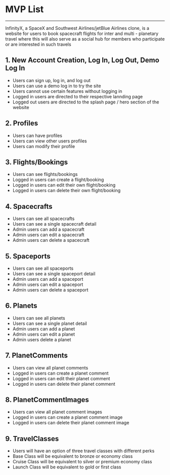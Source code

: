 # MVP List 

---

InfinityX, a SpaceX and Southwest Airlines/jetBlue Airlines clone, is a website for users to book spacecraft flights for inter and multi - planetary travel where this will also serve as a social hub for members who participate or are interested in such travels

## 1. New Account Creation, Log In, Log Out, Demo Log In

- Users can sign up, log in, and log out
- Users can use a demo log in to try the site
- Users cannot use certain features without logging in
- Logged in users are directed to their respective lannding page
- Logged out users are directed to the splash page / hero section of the website

## 2. Profiles

- Users can have profiles
- Users can view other users profiles
- Users can modify their profile

## 3. Flights/Bookings

- Users can see flights/bookings
- Logged in users can create a flight/booking
- Logged in users can edit their own flight/booking
- Logged in users can delete their own flight/booking

## 4. Spacecrafts

- Users can see all spacecrafts
- Users can see a single spacecraft detail
- Admin users can add a spacecraft
- Admin users can edit a spacecraft
- Admin users can delete a spacecraft

## 5. Spaceports

- Users can see all spaceports
- Users can see a single spaceport detail
- Admin users can add a spaceport
- Admin users can edit a spaceport
- Admin users can delete a spaceport

## 6. Planets

- Users can see all planets
- Users can see a single planet detail
- Admin users can add a planet
- Admin users can edit a planet
- Admin users delete a planet

## 7. PlanetComments

- Users can view all planet comments
- Logged in users can create a planet comment
- Logged in users can edit their planet comment
- Logged in users can delete their planet comment

## 8. PlanetCommentImages

- Users can view all planet comment images
- Logged in users can create a planet comment image
- Logged in users can delete their planet comment image

## 9. TravelClasses

- Users will have an option of three travel classes with different perks
- Base Class will be equivalent to bronze or economy class
- Cruise Class will be equivalent to silver or premium economy class
- Launch Class will be equivalent to gold or first class